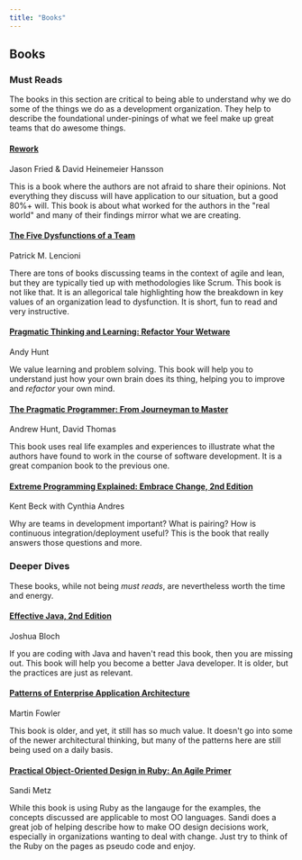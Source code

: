 ```yaml
---
title: "Books"
---
```


## Books

### Must Reads

The books in this section are critical to being able to understand why we do some of the things we do as a development organization. They help to describe the foundational under-pinings of what we feel make up great teams that do awesome things.

#### [Rework](http://amzn.com/0307463745)
Jason Fried & David Heinemeier Hansson

This is a book where the authors are not afraid to share their opinions. Not everything they discuss will have application to our situation, but a good 80%+ will. This book is about what worked for the authors in the "real world" and many of their findings mirror what we are creating.

#### [The Five Dysfunctions of a Team](http://amzn.com/0787960756)
Patrick M. Lencioni

There are tons of books discussing teams in the context of agile and lean, but they are typically tied up with methodologies like Scrum. This book is not like that. It is an allegorical tale highlighting how the breakdown in key values of an organization lead to dysfunction. It is short, fun to read and very instructive.

#### [Pragmatic Thinking and Learning: Refactor Your Wetware](http://amzn.com/1934356050)
Andy Hunt

We value learning and problem solving. This book will help you to understand just how your own brain does its thing, helping you to improve and *refactor* your own mind.

#### [The Pragmatic Programmer: From Journeyman to Master](http://amzn.com/020161622X)
Andrew Hunt, David Thomas

This book uses real life examples and experiences to illustrate what the authors have found to work in the course of software development. It is a great companion book to the previous one.

#### [Extreme Programming Explained: Embrace Change, 2nd Edition](http://amzn.com/0321278658)
Kent Beck with Cynthia Andres

Why are teams in development important? What is pairing? How is continuous integration/deployment useful? This is the book that really answers those questions and more.

### Deeper Dives

These books, while not being *must reads*, are nevertheless worth the time and energy.

#### [Effective Java, 2nd Edition](http://amzn.com/0321356683)
Joshua Bloch

If you are coding with Java and haven't read this book, then you are missing out. This book will help you become a better Java developer. It is older, but the practices are just as relevant.

#### [Patterns of Enterprise Application Architecture](http://amzn.com/0321127420)
Martin Fowler

This book is older, and yet, it still has so much value. It doesn't go into some of the newer architectural thinking, but many of the patterns here are still being used on a daily basis.

#### [Practical Object-Oriented Design in Ruby: An Agile Primer](http://amzn.com/0321721330)
Sandi Metz

While this book is using Ruby as the langauge for the examples, the concepts discussed are applicable to most OO languages. Sandi does a great job of helping describe how to make OO design decisions work, especially in organizations wanting to deal with change. Just try to think of the Ruby on the pages as pseudo code and enjoy.
